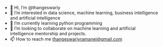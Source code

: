 - 👋 Hi, I’m @thangeswariy
- 👀 I’m interested in data science, machine learning, business intelligence and artificial intelligence
- 🌱 I’m currently learning python programming
- 💞️ I’m looking to collaborate on machine learning and artificial intelligence mentorship and projects.
- 📫 How to reach me thangeswariyramanei@gmail.com

<!---
thangeswariy/thangeswariy is a ✨ special ✨ repository because its `README.md` (this file) appears on your GitHub profile.
You can click the Preview link to take a look at your changes.
--->
